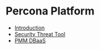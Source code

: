 <div class="section" id="percona-platform"></div>

# Percona Platform

* [Introduction](intro.md)
* [Security Threat Tool](stt.md)
* [PMM DBaaS](dbaas.md)
